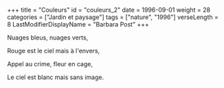 +++
title = "Couleurs"
id = "couleurs_2"
date = 1996-09-01
weight = 28
categories = ["Jardin et paysage"]
tags = ["nature", "1996"]
verseLength = 8
LastModifierDisplayName = "Barbara Post"
+++

Nuages bleus, nuages verts,

Rouge est le ciel mais à l'envers,

Appel au crime, fleur en cage,

Le ciel est blanc mais sans image.
